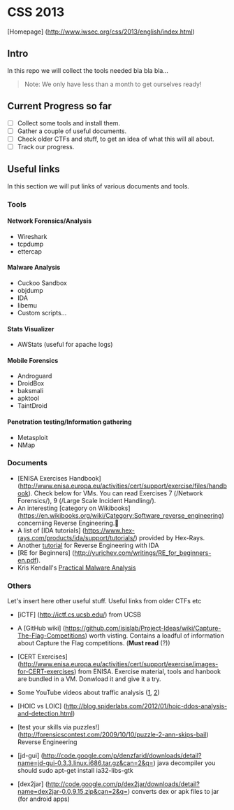# CSS 2013 #

[Homepage] (http://www.iwsec.org/css/2013/english/index.html)

## Intro ##

In this repo we will collect the tools needed bla bla bla...
>Note: We only have less than a month to get ourselves ready!

## Current Progress so far ##

 - [ ] Collect some tools and install them.
 - [ ] Gather a couple of useful documents.
 - [ ] Check older CTFs and stuff, to get an idea of what this will all about.
 - [ ] Track our progress.

## Useful links ##

In this section we will put links of various documents and tools. 

### Tools ###
  
#### Network Forensics/Analysis ####

  * Wireshark
  * tcpdump
  * ettercap

#### Malware Analysis ####

  * Cuckoo Sandbox
  * objdump
  * IDA
  * libemu
  * Custom scripts...

#### Stats Visualizer ####

  * AWStats (useful for apache logs)

#### Mobile Forensics ####

  * Androguard
  * DroidBox
  * baksmali
  * apktool
  * TaintDroid

#### Penetration testing/Information gathering ####

  * Metasploit
  * NMap

### Documents ###

  * [ENISA Exercises Handbook] (http://www.enisa.europa.eu/activities/cert/support/exercise/files/handbook). Check below for VMs.
    You can read Exercises 7 (/Network Forensics/), 9 (/Large Scale Incident Handling/).
  * An interesting [category on Wikibooks] (https://en.wikibooks.org/wiki/Category:Software_reverse_engineering) concerniing Reverse
    Engineering.
  * A list of [IDA tutorials] (https://www.hex-rays.com/products/ida/support/tutorials/) provided by Hex-Rays.
  * Another [tutorial](securityxploded.com/reversing-basics-ida-pro.php) for Reverse Engineering with IDA
  * [RE for Beginners] (http://yurichev.com/writings/RE_for_beginners-en.pdf). 
  * Kris Kendall's [Practical Malware Analysis](http://www.blackhat.com/presentations/bh-dc-07/Kendall_McMillan/Paper/bh-dc-07-Kendall_McMillan-WP.pdf)

### Others ###

Let's insert here other useful stuff. Useful links from older CTFs etc

 * [iCTF] (http://ictf.cs.ucsb.edu/) from UCSB
 * A [GitHub wiki] (https://github.com/isislab/Project-Ideas/wiki/Capture-The-Flag-Competitions) worth visting.
   Contains a loadful of information about Capture the Flag competitions. (**Must read** (?))
 * [CERT Exercises] (http://www.enisa.europa.eu/activities/cert/support/exercise/images-for-CERT-exercises) from ENISA.
   Exercise material, tools and hanbook are bundled in a VM. Donwload it and give it a try.
 * Some YouTube videos about traffic analysis ([1](https://www.youtube.com/watch?v=U0QABcTD-xc), [2](https://www.youtube.com/watch?v=UXAHvwouk6Q))

 * [HOIC vs LOIC] (http://blog.spiderlabs.com/2012/01/hoic-ddos-analysis-and-detection.html)
 * [test your skills via puzzles!] (http://forensicscontest.com/2009/10/10/puzzle-2-ann-skips-bail)
Reverse Engineering

 * [jd-gui] (http://code.google.com/p/denzfarid/downloads/detail?name=jd-gui-0.3.3.linux.i686.tar.gz&can=2&q=) 
	java decompiler you should sudo apt-get install ia32-libs-gtk

 * [dex2jar] (http://code.google.com/p/dex2jar/downloads/detail?name=dex2jar-0.0.9.15.zip&can=2&q=) 
	converts dex or apk files to jar (for android apps)

